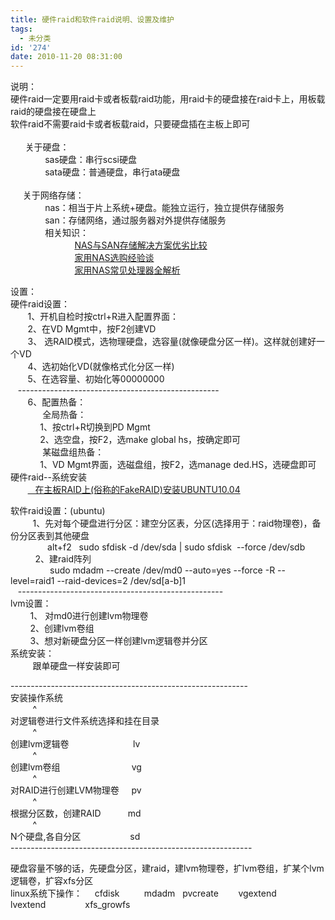 ```yaml
---
title: 硬件raid和软件raid说明、设置及维护
tags:
  - 未分类
id: '274'
date: 2010-11-20 08:31:00
---
```


说明：  
硬件raid一定要用raid卡或者板载raid功能，用raid卡的硬盘接在raid卡上，用板载raid的硬盘接在硬盘上  
软件raid不需要raid卡或者板载raid，只要硬盘插在主板上即可  
   
      关于硬盘：  
              sas硬盘：串行scsi硬盘  
              sata硬盘：普通硬盘，串行ata硬盘  
   
     关于网络存储：  
              nas：相当于片上系统+硬盘。能独立运行，独立提供存储服务  
              san：存储网络，通过服务器对外提供存储服务  
              相关知识：  
                          [NAS与SAN存储解决方案优劣比较](http://tech.sina.com.cn/roll/2008-12-15/0913914313.shtml)  
                          [家用NAS选购经验谈](http://news.sanhaostreet.com/NewsData/2009/6/2009625164357166.shtml)  
                          [家用NAS常见处理器全解析](http://storage.it168.com/a2009/0603/582/000000582556.shtml)  
  
设置：  
硬件raid设置：  
       1、开机自检时按ctrl+R进入配置界面：  
       2、在VD Mgmt中，按F2创建VD  
       3、 选RAID模式，选物理硬盘，选容量(就像硬盘分区一样)。这样就创建好一个VD  
       4、选初始化VD(就像格式化分区一样)  
       5、在选容量、初始化等00000000  
   --------------------------------------------------  
       6、配置热备：  
             全局热备：  
            1、按ctrl+R切换到PD Mgmt  
            2、选空盘，按F2，选make global hs，按确定即可  
             某磁盘组热备：  
            1、VD Mgmt界面，选磁盘组，按F2，选manage ded.HS，选硬盘即可  
硬件raid--系统安装  
       [   在主板RAID上(俗称的FakeRAID)安装UBUNTU10.04](http://forum.ubuntu.org.cn/viewtopic.php?t=274182)  
  
软件raid设置：(ubuntu)  
         1、先对每个硬盘进行分区：建空分区表，分区(选择用于：raid物理卷)，备份分区表到其他硬盘  
               alt+f2   sudo sfdisk -d /dev/sda | sudo sfdisk  --force /dev/sdb  
          2、建raid阵列  
                sudo mdadm --create /dev/md0 --auto=yes --force -R --level=raid1 --raid-devices=2 /dev/sd\[a-b\]1   
   ---------------------------------------------------  
lvm设置：  
        1、 对md0进行创建lvm物理卷  
        2、创建lvm卷组  
        3、想对新硬盘分区一样创建lvm逻辑卷并分区  
系统安装：  
         跟单硬盘一样安装即可  
  
\-----------------------------------------------------------  
安装操作系统  
         ^  
对逻辑卷进行文件系统选择和挂在目录  
         ^  
创建lvm逻辑卷                          lv  
         ^  
创建lvm卷组                             vg  
         ^  
对RAID进行创建LVM物理卷     pv  
         ^  
根据分区数，创建RAID           md  
         ^  
N个硬盘,各自分区                    sd  
\------------------------------------------------------------  
  
硬盘容量不够的话，先硬盘分区，建raid，建lvm物理卷，扩lvm卷组，扩某个lvm逻辑卷，扩容xfs分区  
linux系统下操作：     cfdisk          mdadm   pvcreate        vgextend     lvextend                xfs\_growfs